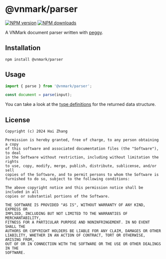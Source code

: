 # @vnmark/parser

[![NPM version](https://img.shields.io/npm/v/@vnmark/parser.svg)](https://npmjs.org/package/@vnmark/parser)
[![NPM downloads](https://img.shields.io/npm/dt/@vnmark/parser.svg)](https://npmjs.org/package/@vnmark/parser)

A VNMark document parser written with [peggy](https://github.com/peggyjs/peggy).

## Installation

```shell
npm install @vnmark/parser
```

## Usage

```typescript
import { parse } from '@vnmark/parser';

const document = parse(input);
```

You can take a look at the [type definitions](vnmark.d.ts) for the returned data structure.

## License

```
Copyright (c) 2024 Hai Zhang

Permission is hereby granted, free of charge, to any person obtaining a copy
of this software and associated documentation files (the "Software"), to deal
in the Software without restriction, including without limitation the rights
to use, copy, modify, merge, publish, distribute, sublicense, and/or sell
copies of the Software, and to permit persons to whom the Software is
furnished to do so, subject to the following conditions:

The above copyright notice and this permission notice shall be included in all
copies or substantial portions of the Software.

THE SOFTWARE IS PROVIDED "AS IS", WITHOUT WARRANTY OF ANY KIND, EXPRESS OR
IMPLIED, INCLUDING BUT NOT LIMITED TO THE WARRANTIES OF MERCHANTABILITY,
FITNESS FOR A PARTICULAR PURPOSE AND NONINFRINGEMENT. IN NO EVENT SHALL THE
AUTHORS OR COPYRIGHT HOLDERS BE LIABLE FOR ANY CLAIM, DAMAGES OR OTHER
LIABILITY, WHETHER IN AN ACTION OF CONTRACT, TORT OR OTHERWISE, ARISING FROM,
OUT OF OR IN CONNECTION WITH THE SOFTWARE OR THE USE OR OTHER DEALINGS IN THE
SOFTWARE.
```
